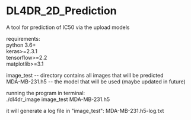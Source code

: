 # DL4DR_2D_Prediction
A tool for prediction of IC50 via the upload models

requirements:  
python 3.6+   
keras>=2.3.1   
tensorflow>=2.2   
matplotlib>=3.1   


image_test -- directory contains all images that will be predicted   
MDA-MB-231.h5  -- the model that will be used (maybe updated in future)  

running the program in terminal:  
./dl4dr_image image_test MDA-MB-231.h5

it will generate a log file in "image_test": MDA-MB-231.h5-log.txt
